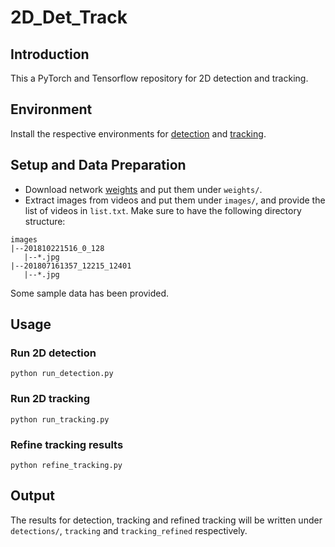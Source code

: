 # 2D_Det_Track
## Introduction
This a PyTorch and Tensorflow repository for 2D detection and tracking.
## Environment
Install the respective environments for [detection](https://github.com/roytseng-tw/Detectron.pytorch) and [tracking](https://github.com/nwojke/deep_sort).
## Setup and Data Preparation
- Download network [weights](https://drive.google.com/drive/folders/1i7ZAcCthN12l9Fk64kChkboq0BKKn9Rz?usp=sharing) and put them under `weights/`. 
- Extract images from videos and put them under ``images/``, and provide the list of videos in `list.txt`. Make sure to have the following directory structure:

```
images
|--201810221516_0_128
   |--*.jpg
|--201807161357_12215_12401
   |--*.jpg
```   
Some sample data has been provided.
## Usage
### Run 2D detection
```
python run_detection.py
```
### Run 2D tracking
```
python run_tracking.py
```
### Refine tracking results
```
python refine_tracking.py
```
## Output
The results for detection, tracking and refined tracking will be written under ``detections/``, ``tracking`` and ``tracking_refined`` respectively.
